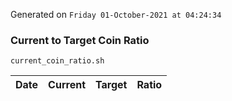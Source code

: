 Generated on `Friday 01-October-2021 at 04:24:34`

### Current to Target Coin Ratio
`current_coin_ratio.sh`

Date|Current|Target|Ratio
---|---|---|---
